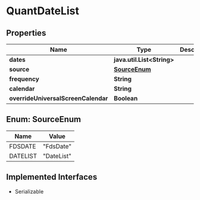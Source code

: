 

# QuantDateList


## Properties

Name | Type | Description | Notes
------------ | ------------- | ------------- | -------------
**dates** | **java.util.List&lt;String&gt;** |  |  [optional]
**source** | [**SourceEnum**](#SourceEnum) |  | 
**frequency** | **String** |  | 
**calendar** | **String** |  | 
**overrideUniversalScreenCalendar** | **Boolean** |  |  [optional]



## Enum: SourceEnum

Name | Value
---- | -----
FDSDATE | &quot;FdsDate&quot;
DATELIST | &quot;DateList&quot;


## Implemented Interfaces

* Serializable


